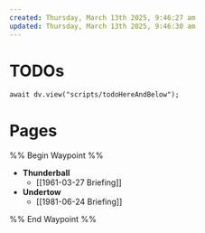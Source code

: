 ```yaml
---
created: Thursday, March 13th 2025, 9:46:27 am
updated: Thursday, March 13th 2025, 9:46:30 am
---
```

# TODOs

```dataviewjs
await dv.view("scripts/todoHereAndBelow");
```

# Pages

%% Begin Waypoint %%

- **Thunderball**
	- [[1961-03-27 Briefing]]
- **Undertow**
	- [[1981-06-24 Briefing]]

%% End Waypoint %%
